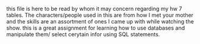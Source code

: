 
this file is here to be read by whom it may concern regarding my hw 7 tables. The characters/people used in this are from how I met your mother and the skills are an assortment of ones I came up with while watching the show. this is a great assignment for learning how to use databases and manipulate them/ select cerytain infor using SQL statements.
